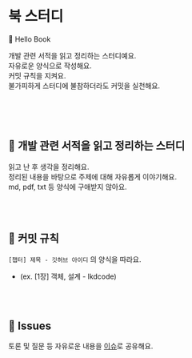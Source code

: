 # 북 스터디
📖 Hello Book

개발 관련 서적을 읽고 정리하는 스터디예요.<br />
자유로운 양식으로 작성해요.<br />
커밋 규칙을 지켜요.<br />
불가피하게 스터디에 불참하더라도 커밋을 실천해요.<br />
<br />

<br /><br />


## 🎯 개발 관련 서적을 읽고 정리하는 스터디

읽고 난 후 생각을 정리해요.<br />
정리된 내용을 바탕으로 주제에 대해 자유롭게 이야기해요.<br />
md, pdf, txt 등 양식에 구애받지 않아요.<br />

<br /><br />

## 🎯 커밋 규칙

`[챕터] 제목 - 깃허브 아이디` 의 양식을 따라요.

- (ex. [1장] 객체, 설계 - lkdcode)

<br /><br />

## 🎯 Issues

토론 및 질문 등 자유로운 내용을 [이슈](https://github.com/JavaDocument/Book/issues)로 공유해요.

<br /><br />
